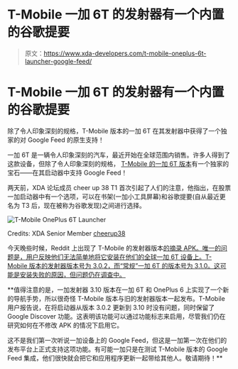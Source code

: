 # T-Mobile 一加 6T 的发射器有一个内置的谷歌提要

> 原文：<https://www.xda-developers.com/t-mobile-oneplus-6t-launcher-google-feed/>

# T-Mobile 一加 6T 的发射器有一个内置的谷歌提要

除了令人印象深刻的规格，T-Mobile 版本的一加 6T 在其发射器中获得了一个独家的对 Google Feed 的原生支持！

一加 6T 是一辆令人印象深刻的汽车，最近开始在全球范围内销售。许多人得到了这款设备，但除了令人印象深刻的规格， [T-Mobile 的一加 6T 版本](https://www.xda-developers.com/oneplus-6t-t-mobile-model-details/)有一个独家的宝石——在其启动器中支持 Google Feed！

两天前，XDA 论坛成员 cheer up 38 T1 首次引起了人们的注意，他指出，在股票一加启动器中有一个选项，可以在书架(一加小工具屏幕)和谷歌提要(自从最近更名为 T3 后，现在被称为谷歌发现)之间进行选择。

 <picture>![T-Mobile OnePlus 6T Launcher](img/131e69595328daa62f3646dd7c0505a0.png)</picture> 

Credits: XDA Senior Member [cheerup38](https://forum.xda-developers.com/member.php?u=2875170)

今天晚些时候，Reddit 上出现了 T-Mobile 的发射器版本[的摘录 APK。唯一的问题是，用户反映他们无法简单地将它安装在他们的全球一加 6T 设备上。T-Mobile 版本的发射器版本号为 3.0.2，而“常规”一加 6T 的版本号为 3.1.0。这可能是安装失败的原因，但问题仍在调查中。](https://www.reddit.com/r/oneplus/comments/9uec1u/does_anyone_have_the_6t_launcher_apk_with_the/)

 **值得注意的是，一加发射器 3.10 版本在一加 6T 和 OnePlus 6 上实现了一个新的导航手势，所以很奇怪 T-Mobile 版本与旧的发射器版本一起发布。T-Mobile 用户报告说，在将启动器从版本 3.0.2 更新到 3.10 时没有问题，同时保留了 Google Discover 功能。这表明该功能可以通过功能标志来启用，尽管我们仍在研究如何在不修改 APK 的情况下启用它。

这不是我们第一次听说一加设备上的 Google Feed，但这是一加第一次在他们的发布平台上正式支持这项功能。有可能一加只是在测试 T-Mobile 版本的 Google Feed 集成，他们很快就会把它和应用程序更新一起带给其他人。敬请期待！**